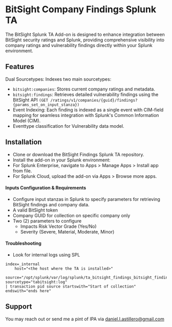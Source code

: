 # BitSight Company Findings Splunk TA
The BitSight Splunk TA Add-on is designed to enhance integration between BitSight security ratings and Splunk, providing comprehensive visibility into company ratings and vulnerability findings directly within your Splunk environment.

## Features
Dual Sourcetypes: Indexes two main sourcetypes:

- `bitsight:companies`: Stores current company ratings and metadata.
- `bitsight:findings`: Retrieves detailed vulnerability findings using the BitSight API `(GET /ratings/v1/companies/{guid}/findings?{params_set_on_input_stanza})`
- Event Indexing: Each finding is indexed as a single event with CIM-field mapping for seamless integration with Splunk's Common Information Model (CIM).
- Eventtype classification for Vulnerability data model.


## Installation
- Clone or download the BitSight Findings Splunk TA repository.
- Install the add-on in your Splunk environment:
- For Splunk Enterprise, navigate to Apps > Manage Apps > Install app from file.
- For Splunk Cloud, upload the add-on via Apps > Browse more apps.

#### Inputs Configuration & Requirements

- Configure input stanzas in Splunk to specify parameters for retrieving BitSight findings and company data.
- A valid BitSight token
- Company GUID for collection on specific company only
- Two (2) parameters to configure
    - Impacts Risk Vector Grade (Yes/No)
    - Severity (Severe, Material, Moderate, Minor)

#### Troubleshooting
- Look for internal logs using SPL
```
index=_internal 
    host="<the host where the TA is installed>" 
    source="/opt/splunk/var/log/splunk/ta_bitsight_findings_bitsight_findings.log" sourcetype="tabitsight:log"
| transaction pid source startswith="Start of collection" endswith="ends here"
```

## Support
You may reach out or send me a pint of IPA via daniel.l.astillero@gmail.com